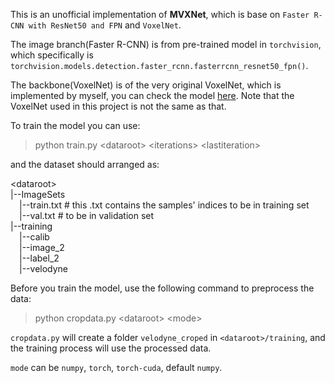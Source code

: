 This is an unofficial implementation of <b>MVXNet</b>, 
which is base on `Faster R-CNN with ResNet50 and FPN` and 
`VoxelNet`.

The image branch(Faster R-CNN) is from pre-trained model in 
`torchvision`, which specifically is `torchvision.models.detection.faster_rcnn.fasterrcnn_resnet50_fpn()`.

The backbone(VoxelNet) is of the very original VoxelNet, which
is implemented by myself, you can check the model [here](https://github.com/MakiseChris666/VoxelNet-Makise).
Note that the VoxelNet used in this project is not the same as that.

To train the model you can use: 
> python train.py &lt;dataroot&gt; &lt;iterations&gt; &lt;lastiteration&gt;

and the dataset should arranged as:

&lt;dataroot&gt; \
|--ImageSets  \
&emsp;|--train.txt # this .txt contains the samples' indices to be in training set \
&emsp;|--val.txt # to be in validation set \
|--training \
&emsp;|--calib \
&emsp;|--image_2 \
&emsp;|--label_2 \
&emsp;|--velodyne

Before you train the model, use the following command to preprocess the data:
> python cropdata.py &lt;dataroot&gt; &lt;mode&gt;

`cropdata.py` will create a folder `velodyne_croped` in 
`<dataroot>/training`, and the training process will use
the processed data.

`mode` can be `numpy`, `torch`, `torch-cuda`, default `numpy`.